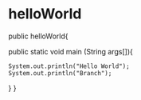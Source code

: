 # helloWorld

public helloWorld{

  public static void main (String args[]){
  
    System.out.println("Hello World");
    System.out.println("Branch");
  }
}
